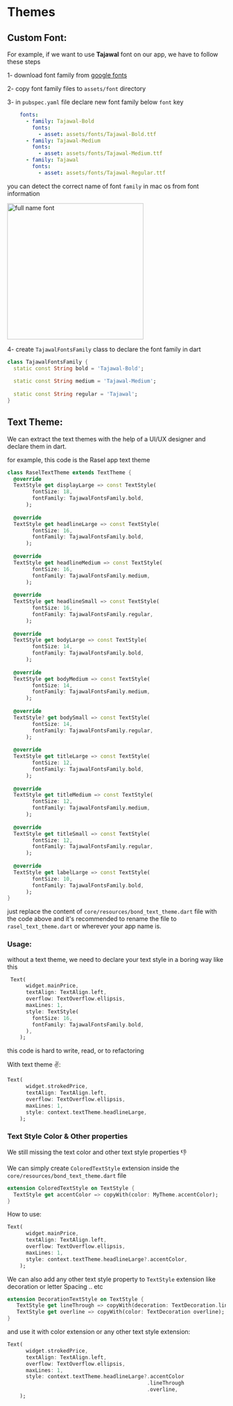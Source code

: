 # Themes

##  Custom Font:

For example, if we want to use **Tajawal** font on our app, we have to follow these steps

1- download font family from [google fonts](https://fonts.google.com/specimen/Tajawal) 

2- copy  font family files to `assets/font` directory

3- in `pubspec.yaml` file declare new font family below `font` key
```yaml
    fonts:  
      - family: Tajawal-Bold  
        fonts:  
          - asset: assets/fonts/Tajawal-Bold.ttf  
      - family: Tajawal-Medium  
        fonts:  
          - asset: assets/fonts/Tajawal-Medium.ttf  
      - family: Tajawal  
        fonts:  
          - asset: assets/fonts/Tajawal-Regular.ttf
```

you can detect the correct name of font `family` in mac os from font information  

<img width="314" alt="full name font" src="https://user-images.githubusercontent.com/17902030/192465328-533eb775-ea8d-4e6b-9108-f464a3f61595.png">


4- create `TajawalFontsFamily` class to declare the font family in dart
``` dart
class TajawalFontsFamily {  
  static const String bold = 'Tajawal-Bold';  
  
  static const String medium = 'Tajawal-Medium';  
  
  static const String regular = 'Tajawal';  
}
```


## Text Theme:

We can extract the text themes with the help of a UI/UX designer and declare them in dart.

for example, this code is the Rasel app text theme

``` dart
class RaselTextTheme extends TextTheme {  
  @override  
  TextStyle get displayLarge => const TextStyle(  
        fontSize: 18,  
        fontFamily: TajawalFontsFamily.bold,  
      );  
  
  @override  
  TextStyle get headlineLarge => const TextStyle(  
        fontSize: 16,  
        fontFamily: TajawalFontsFamily.bold,  
      );  
  
  @override  
  TextStyle get headlineMedium => const TextStyle(  
        fontSize: 16,  
        fontFamily: TajawalFontsFamily.medium,  
      );  
  
  @override  
  TextStyle get headlineSmall => const TextStyle(  
        fontSize: 16,  
        fontFamily: TajawalFontsFamily.regular,  
      );  
  
  @override  
  TextStyle get bodyLarge => const TextStyle(  
        fontSize: 14,  
        fontFamily: TajawalFontsFamily.bold,  
      );  
  
  @override  
  TextStyle get bodyMedium => const TextStyle(  
        fontSize: 14,  
        fontFamily: TajawalFontsFamily.medium,  
      );  
  
  @override  
  TextStyle? get bodySmall => const TextStyle(  
        fontSize: 14,  
        fontFamily: TajawalFontsFamily.regular,  
      );  
  
  @override  
  TextStyle get titleLarge => const TextStyle(  
        fontSize: 12,  
        fontFamily: TajawalFontsFamily.bold,  
      );  
  
  @override  
  TextStyle get titleMedium => const TextStyle(  
        fontSize: 12,  
        fontFamily: TajawalFontsFamily.medium,  
      );  
  
  @override  
  TextStyle get titleSmall => const TextStyle(  
        fontSize: 12,  
        fontFamily: TajawalFontsFamily.regular,  
      );  
  
  @override  
  TextStyle get labelLarge => const TextStyle(  
        fontSize: 10,  
        fontFamily: TajawalFontsFamily.bold,  
      );  
}
```
just replace the content of `core/resources/bond_text_theme.dart` file with the code above
and it's recommended to rename the file to `rasel_text_theme.dart` or wherever your app name is.


### Usage:

without a text theme, we need to declare your text style in a boring way like this


``` dart
 Text(
      widget.mainPrice,
      textAlign: TextAlign.left,
      overflow: TextOverflow.ellipsis,
      maxLines: 1,
      style: TextStyle(
        fontSize: 16,
        fontFamily: TajawalFontsFamily.bold,
      ),
    );
```
this code is hard to write, read, or to refactoring

With text theme ✌️:

``` dart
Text(
      widget.strokedPrice,
      textAlign: TextAlign.left,
      overflow: TextOverflow.ellipsis,
      maxLines: 1,
      style: context.textTheme.headlineLarge,
    );
```


### Text Style Color & Other properties

We still missing the text color and other text style properties 👎

We can simply create  `ColoredTextStyle` extension inside the `core/resources/bond_text_theme.dart` file

``` dart
extension ColoredTextStyle on TextStyle {
  TextStyle get accentColor => copyWith(color: MyTheme.accentColor);
}
```

How to use:
 
``` dart
Text(
      widget.mainPrice,
      textAlign: TextAlign.left,
      overflow: TextOverflow.ellipsis,
      maxLines: 1,
      style: context.textTheme.headlineLarge?.accentColor,
    );
```


We can also add any other text style property to `TextStyle` extension  like decoration or letter Spacing .. etc

``` dart
extension DecorationTextStyle on TextStyle {
   TextStyle get lineThrough => copyWith(decoration: TextDecoration.lineThrough);
   TextStyle get overline => copyWith(color: TextDecoration overline);
}
```

and use it with color extension or any other text style extension: 

``` dart
Text(
      widget.strokedPrice,
      textAlign: TextAlign.left,
      overflow: TextOverflow.ellipsis,
      maxLines: 1,
      style: context.textTheme.headlineLarge?.accentColor
                                             .lineThrough
                                             .overline,
    );
```
